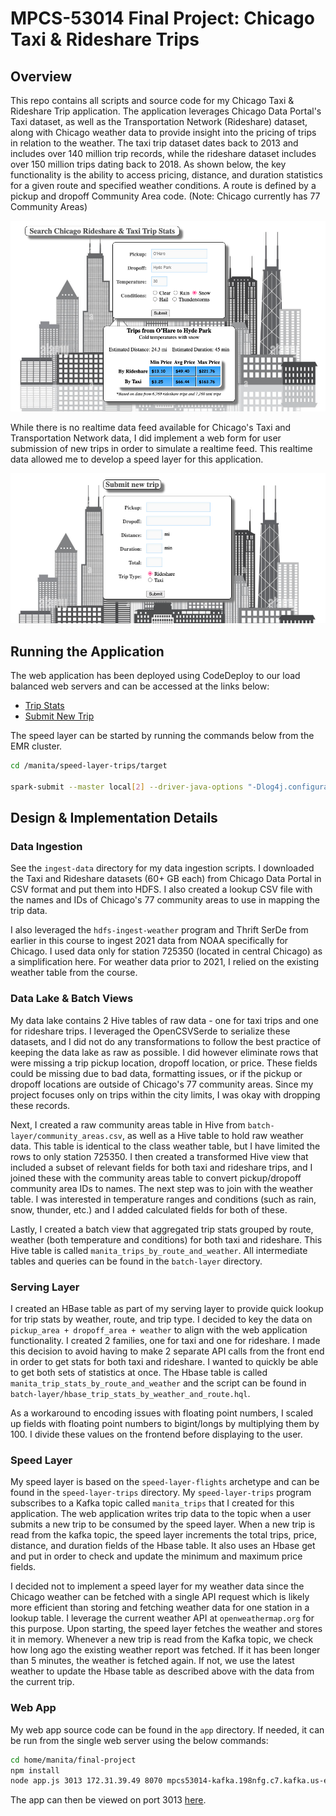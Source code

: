 # MPCS-53014 Final Project: Chicago Taxi & Rideshare Trips

## Overview
This repo contains all scripts and source code for my Chicago Taxi & Rideshare Trip application. The application leverages Chicago Data Portal's Taxi dataset, as well as the Transportation Network (Rideshare) dataset, along with Chicago weather data to provide insight into the pricing of trips in relation to the weather. The taxi trip dataset dates back to 2013 and includes over 140 million trip records, while the rideshare dataset includes over 150 million trips dating back to 2018. As shown below, the key functionality is the ability to access pricing, distance, and duration statistics for a given route and specified weather conditions. A route is defined by a pickup and dropoff Community Area code. (Note: Chicago currently has 77 Community Areas)

![Trip Stats](TripStats.png)

While there is no realtime data feed available for Chicago's Taxi and Transportation Network data, I did implement a web form for user submission of new trips in order to simulate a realtime feed. This realtime data allowed me to develop a speed layer for this application.

![Submit Trip](SubmitTrip.png)

## Running the Application

The web application has been deployed using CodeDeploy to our load balanced web servers and can be accessed at the links below:
- [Trip Stats](http://manita-lb-1574432182.us-east-2.elb.amazonaws.com/trip-stats.html)
- [Submit New Trip](http://manita-lb-1574432182.us-east-2.elb.amazonaws.com/submit-trips.html)

The speed layer can be started by running the commands below from the EMR cluster.
```bash
cd /manita/speed-layer-trips/target

spark-submit --master local[2] --driver-java-options "-Dlog4j.configuration=file:///home/hadoop/ss.log4j.properties" --class StreamTrips uber-speed-layer-trips-1.0-SNAPSHOT.jar b-2.mpcs53014-kafka.198nfg.c7.kafka.us-east-2.amazonaws.com:9092,b-1.mpcs53014-kafka.198nfg.c7.kafka.us-east-2.amazonaws.com:9092
```

## Design & Implementation Details

### Data Ingestion

See the `ingest-data` directory for my data ingestion scripts. I downloaded the Taxi and Rideshare datasets (60+ GB each) from Chicago Data Portal in CSV format and put them into HDFS. I also created a lookup CSV file with the names and IDs of Chicago's 77 community areas to use in mapping the trip data.

I also leveraged the `hdfs-ingest-weather` program and Thrift SerDe from earlier in this course to ingest 2021 data from NOAA specifically for Chicago. I used data only for station 725350 (located in central Chicago) as a simplification here. For weather data prior to 2021, I relied on the existing weather table from the course.

### Data Lake & Batch Views

My data lake contains 2 Hive tables of raw data - one for taxi trips and one for rideshare trips. I leveraged the OpenCSVSerde to serialize these datasets, and I did not do any transformations to follow the best practice of keeping the data lake as raw as possible. I did however eliminate rows that were missing a trip pickup location, dropoff location, or price. These fields could be missing due to bad data, formatting issues, or if the pickup or dropoff locations are outside of Chicago's 77 community areas. Since my project focuses only on trips within the city limits, I was okay with dropping these records.

Next, I created a raw community areas table in Hive from `batch-layer/community_areas.csv`, as well as a Hive table to hold raw weather data. This table is identical to the class weather table, but I have limited the rows to only station 725350. I then created a transformed Hive view that included a subset of relevant fields for both taxi and rideshare trips, and I joined these with the community areas table to convert pickup/dropoff community area IDs to names. The next step was to join with the weather table. I was interested in temperature ranges and conditions (such as rain, snow, thunder, etc.) and I added calculated fields for both of these.

Lastly, I created a batch view that aggregated trip stats grouped by route, weather (both temperature and conditions) for both taxi and rideshare. This Hive table is called `manita_trips_by_route_and_weather`. All intermediate tables and queries can be found in the `batch-layer` directory.


### Serving Layer

I created an HBase table as part of my serving layer to provide quick lookup for trip stats by weather, route, and trip type. I decided to key the data on `pickup_area + dropoff_area + weather` to align with the web application functionality. I created 2 families, one for taxi and one for rideshare. I made this decision to avoid having to make 2 separate API calls from the front end in order to get stats for both taxi and rideshare. I wanted to quickly be able to get both sets of statistics at once. The Hbase table is called `manita_trip_stats_by_route_and_weather` and the script can be found in `batch-layer/hbase_trip_stats_by_weather_and_route.hql`.

As a workaround to encoding issues with floating point numbers, I scaled up fields with floating point numbers to bigint/longs by multiplying them by 100. I divide these values on the frontend before displaying to the user.


### Speed Layer

My speed layer is based on the `speed-layer-flights` archetype and can be found in the `speed-layer-trips` directory. My `speed-layer-trips` program subscribes to a Kafka topic called `manita_trips` that I created for this application. The web application writes trip data to the topic when a user submits a new trip to be consumed by the speed layer. When a new trip is read from the kafka topic, the speed layer increments the total trips, price, distance, and duration fields of the Hbase table. It also uses an Hbase get and put in order to check and update the minimum and maximum price fields.

I decided not to implement a speed layer for my weather data since the Chicago weather can be fetched with a single API request which is likely more efficient than storing and fetching weather data for one station in a lookup table. I leverage the current weather API at `openweathermap.org` for this purpose. Upon starting, the speed layer fetches the weather and stores it in memory. Whenever a new trip is read from the Kafka topic, we check how long ago the existing weather report was fetched. If it has been longer than 5 minutes, the weather is fetched again. If not, we use the latest weather to update the Hbase table as described above with the data from the current trip.


### Web App

My web app source code can be found in the `app` directory. If needed, it can be run from the single web server using the below commands:
```bash
cd home/manita/final-project
npm install
node app.js 3013 172.31.39.49 8070 mpcs53014-kafka.198nfg.c7.kafka.us-east-2.amazonaws.com:9092
```

The app can then be viewed on port 3013 [here](http://ec2-52-14-115-151.us-east-2.compute.amazonaws.com:3013/trip-stats.html).
